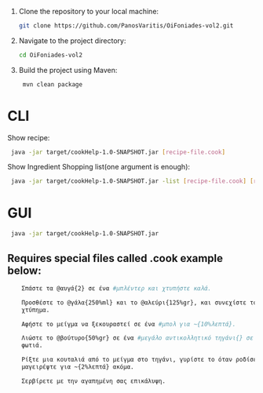1. Clone the repository to your local machine:

    ```bash
    git clone https://github.com/PanosVaritis/OiFoniades-vol2.git
    ```

2. Navigate to the project directory:

    ```bash
    cd OiFoniades-vol2
    ```

3. Build the project using Maven:

   ```bash
    mvn clean package
    ```
# CLI
   Show recipe:

   ```bash
    java -jar target/cookHelp-1.0-SNAPSHOT.jar [recipe-file.cook]
   ```
   Show Ingredient Shopping list(one argument is enough):
 
   ```bash
    java -jar target/cookHelp-1.0-SNAPSHOT.jar -list [recipe-file.cook] [recipe-file2.cook] ....
   ```
# GUI
   ```bash
    java -jar target/cookHelp-1.0-SNAPSHOT.jar
   ```

## Requires special files called .cook example below:

```bash
    Σπάστε τα @αυγά{2} σε ένα #μπλέντερ και χτυπήστε καλά.

    Προσθέστε το @γάλα{250%ml} και το @αλεύρι{125%gr}, και συνεχίστε το 
    χτύπημα.

    Αφήστε το μείγμα να ξεκουραστεί σε ένα #μπολ για ~{10%λεπτά}.

    Λιώστε το @βούτυρο{50%gr} σε ένα #μεγάλο αντικολλητικό τηγάνι{} σε μέτρια 
    φωτιά.

    Ρίξτε μια κουταλιά από το μείγμα στο τηγάνι, γυρίστε το όταν ροδίσει και 
    μαγειρέψτε για ~{2%λεπτά} ακόμα.

    Σερβίρετε με την αγαπημένη σας επικάλυψη.

```
    
